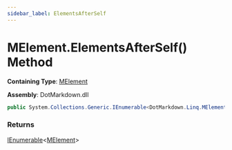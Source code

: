 ```yaml
---
sidebar_label: ElementsAfterSelf
---
```


# MElement\.ElementsAfterSelf\(\) Method

**Containing Type**: [MElement](../index.md)

**Assembly**: DotMarkdown\.dll

```csharp
public System.Collections.Generic.IEnumerable<DotMarkdown.Linq.MElement> ElementsAfterSelf()
```

### Returns

[IEnumerable](https://docs.microsoft.com/en-us/dotnet/api/system.collections.generic.ienumerable-1)&lt;[MElement](../index.md)>

